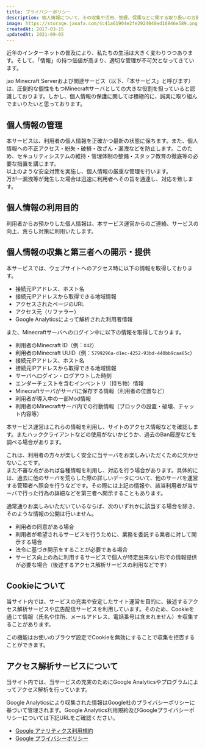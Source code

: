 ```yaml
---
title: プライバシーポリシー
description: 個人情報について、その収集や活用、管理、保護などに関する取り扱いの方針を記載します。
image: https://storage.jaoafa.com/4c41a61904e2fe2924040ed16946e589.png
createdAt: 2017-03-15
updatedAt: 2021-09-05
---
```


近年のインターネットの普及により、私たちの生活は大きく変わりつつあります。そして、「情報」の持つ価値が高まり、適切な管理が不可欠となってきています。

jao Minecraft Serverおよび関連サービス（以下、「本サービス」と呼びます）は、圧倒的な個性をもつMinecraftサーバとしての大きな役割を担っていると認識しております。しかし、個人情報の保護に関しては積極的に、誠実に取り組んでまいりたいと思っております。

## 個人情報の管理

本サービスは、利用者の個人情報を正確かつ最新の状態に保ちます。また、個人情報への不正アクセス・紛失・破損・改ざん・漏洩などを防止します。このため、セキュリティシステムの維持・管理体制の整備・スタッフ教育の徹底等の必要な措置を講じます。  
以上のような安全対策を実施し、個人情報の厳重な管理を行います。  
万が一漏洩等が発生した場合は迅速に利用者へその旨を通達し、対応を致します。

## 個人情報の利用目的

利用者からお預かりした個人情報は、本サービス運営からのご連絡、サービスの向上、荒らし対策に利用いたします。

## 個人情報の収集と第三者への開示・提供

本サービスでは、ウェブサイトへのアクセス時に以下の情報を取得しております。

- 接続元IPアドレス、ホスト名
- 接続元IPアドレスから取得できる地域情報
- アクセスされたページのURL
- アクセス元（リファラー）
- Google Analyticsによって解析された利用者情報

また、Minecraftサーバへのログイン中に以下の情報を取得しております。

- 利用者のMinecraft ID（例：`X4Z`）
- 利用者のMinecraft UUID（例：`5799296a-d1ec-4252-93bd-440bb9caa65c`）
- 接続元IPアドレス、ホスト名
- 接続元IPアドレスから取得できる地域情報
- サーバへログイン・ログアウトした時刻
- エンダーチェストを含むインベントリ（持ち物）情報
- Minecraftサーバがサーバに保存する情報（利用者の位置など）
- 利用者が導入中の一部Mod情報
- 利用者のMinecraftサーバ内での行動情報（ブロックの設置・破壊、チャット内容等）

本サービス運営はこれらの情報を利用し、サイトのアクセス情報などを確認します。またハッククライアントなどの使用がないかどうか、過去のBan履歴などを調べる場合があります。

これは、利用者の方々が楽しく安全に当サーバをお楽しみいただくために欠かせないことです。  
また不審な点があれば各種情報を利用し、対応を行う場合があります。具体的には、過去に他のサーバを荒らした際の詳しいデータについて、他のサーバを運営する管理者へ照会を行うなどです。その際には上記の情報や、該当利用者が当サーバで行った行為の詳細などを第三者へ開示することもあります。

通常通りお楽しみいただいているならば、次のいずれかに該当する場合を除き、そのような情報の公開は行いません。

- 利用者の同意がある場合
- 利用者が希望されるサービスを行うために、業務を委託する業者に対して開示する場合
- 法令に基づき開示をすることが必要である場合
- サービス向上の為に利用するサービスで個人が特定出来ない形での情報提供が必要な場合（後述するアクセス解析サービスの利用などです）

## Cookieについて

当サイト内では、サービスの充実や安定したサイト運営を目的に、後述するアクセス解析サービスや広告配信サービスを利用しています。そのため、Cookieを通じて情報（氏名や住所、メールアドレス、電話番号は含まれません）を収集することがあります。

この機能はお使いのブラウザ設定でCookieを無効にすることで収集を拒否することができます。

## アクセス解析サービスについて

当サイト内では、当サービスの充実のためにGoogle Analyticsやプログラムによってアクセス解析を行っています。

Google Analyticsにより収集された情報はGoogle社のプライバシーポリシーに基づいて管理されます。Google Analytics利用規約及びGoogleプライバシーポリシーについては下記URLをご確認ください。

- [Google アナリティクス利用規約](http://www.google.com/analytics/terms/jp.html)
- [Google プライバシーポリシー](https://policies.google.com/privacy?hl=ja)
